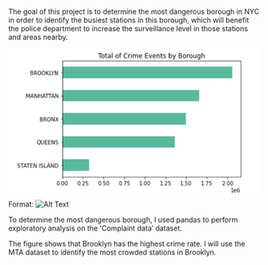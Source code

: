 The goal of this project is to determine the most dangerous borough in NYC in order to identify the busiest stations in this borough, which will benefit the police department to increase the surveillance level in those stations and areas nearby.


![GitHub Logo](/photo.png)
Format: ![Alt Text](url)


To determine the most dangerous borough, I used pandas to perform exploratory analysis on the ‘Complaint data’ dataset. 

The figure shows that Brooklyn has the highest crime rate. I will use the MTA dataset to identify the most crowded stations in Brooklyn. 
